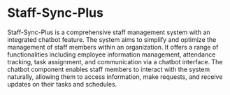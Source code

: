 # Staff-Sync-Plus


Staff-Sync-Plus is a comprehensive staff management system with an integrated chatbot feature. The system aims to simplify and optimize the management of staff members within an organization. It offers a range of functionalities including employee information management, attendance tracking, task assignment, and communication via a chatbot interface. The chatbot component enables staff members to interact with the system naturally, allowing them to access information, make requests, and receive updates on their tasks and schedules.
